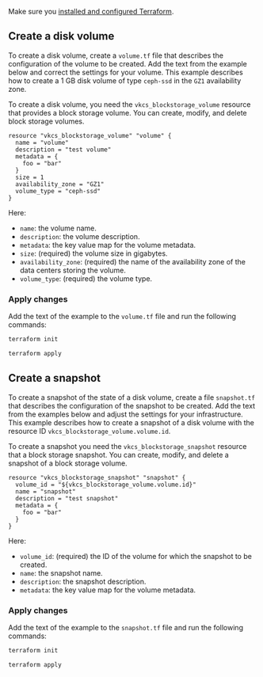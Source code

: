 <warn>

Make sure you [installed and configured Terraform](../../../quick-start).

</warn>

## Create a disk volume

To create a disk volume, create a `volume.tf` file that describes the configuration of the volume to be created. Add the text from the example below and correct the settings for your volume. This example describes how to create a 1 GB disk volume of type `ceph-ssd` in the `GZ1` availability zone.

To create a disk volume, you need the `vkcs_blockstorage_volume` resource that provides a block storage volume. You can create, modify, and delete block storage volumes.

```hcl
resource "vkcs_blockstorage_volume" "volume" {
  name = "volume"
  description = "test volume"
  metadata = {
    foo = "bar"
  }
  size = 1
  availability_zone = "GZ1"
  volume_type = "ceph-ssd"
}
```

Here:

- `name`: the volume name.
- `description`: the volume description.
- `metadata`: the key value map for the volume metadata.
- `size`: (required) the volume size in gigabytes.
- `availability_zone`: (required) the name of the availability zone of the data centers storing the volume.
- `volume_type`: (required) the volume type.

### Apply changes

Add the text of the example to the `volume.tf` file and run the following commands:

```bash
terraform init
```
```bash
terraform apply
```

## Create а snapshot

To create a snapshot of the state of a disk volume, create a file `snapshot.tf` that describes the configuration of the snapshot to be created. Add the text from the examples below and adjust the settings for your infrastructure. This example describes how to create a snapshot of a disk volume with the resource ID `vkcs_blockstorage_volume.volume.id`.

To create a snapshot you need the `vkcs_blockstorage_snapshot` resource that a block storage snapshot. You can create, modify, and delete a snapshot of a block storage volume.

```hcl
resource "vkcs_blockstorage_snapshot" "snapshot" {
  volume_id = "${vkcs_blockstorage_volume.volume.id}"
  name = "snapshot"
  description = "test snapshot"
  metadata = {
    foo = "bar"
  }
}
```

Here:

- `volume_id`: (required) the ID of the volume for which the snapshot to be created.
- `name`: the snapshot name.
- `description`: the snapshot description.
- `metadata`: the key value map for the volume metadata.

### Apply changes

Add the text of the example to the `snapshot.tf` file and run the following commands:

```bash
terraform init
```
```bash
terraform apply
```
